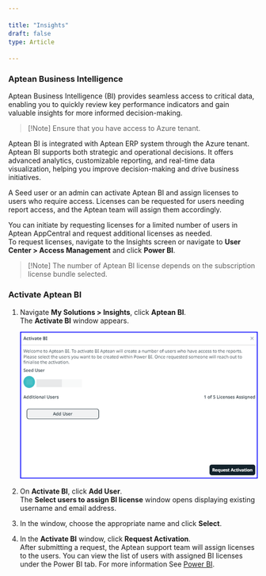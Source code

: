 ```yaml
---

title: "Insights"
draft: false
type: Article

---
```

### Aptean Business Intelligence 
Aptean Business Intelligence (BI) provides seamless access to critical data, enabling you to quickly review key performance indicators and gain valuable insights for more informed decision-making.
> [!Note] Ensure that you have access to Azure tenant.

Aptean BI is integrated with Aptean ERP system through the Azure tenant. Aptean BI supports both strategic and operational decisions. It offers advanced analytics, customizable reporting, and real-time data visualization, helping you improve decision-making and drive business initiatives.

A Seed user or an admin can activate Aptean BI and assign licenses to users who require access. Licenses can be requested for users needing report access, and the Aptean team will assign them accordingly.

You can initiate by requesting licenses for a limited number of users in Aptean AppCentral and request additional licenses as needed. <br> To request licenses, navigate to the Insights screen or navigate to **User Center > Access Management** and click **Power BI**.

>[!Note] The number of Aptean BI license depends on the subscription license bundle selected.

### Activate Aptean BI

1.	Navigate **My Solutions > Insights**, click **Aptean BI**. <br>The **Activate BI** window appears.

    ![aptean-bi](assets/Images/aptean-BI.png)

2. On **Activate BI**, click **Add User**.<br>The **Select users to assign BI license** window opens displaying existing username and email address.

3.	In the window, choose the appropriate name and click **Select**.

4.	In the **Activate BI** window, click **Request Activation**. <br> After submitting a request, the Aptean support team will assign licenses to the users. You can view the list of users with assigned BI licenses under the Power BI tab. For more information See [Power BI](power-bi).


